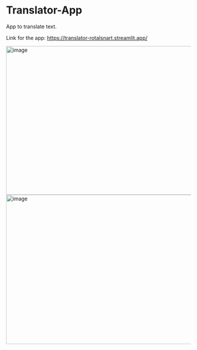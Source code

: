 # Translator-App
App to translate text.

Link for the app:
https://translator-rotalsnart.streamlit.app/

<img width="958" height="405" alt="image" src="https://github.com/user-attachments/assets/c25cda59-0765-4eec-b39e-f8df46264f58" />
<img width="958" height="407" alt="image" src="https://github.com/user-attachments/assets/dede752d-9357-4d19-8590-2f3799fcc519" />
